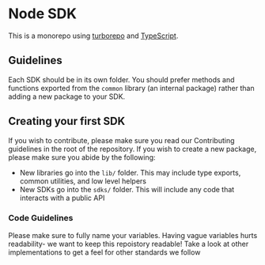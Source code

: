 # Node SDK

This is a monorepo using [turborepo](https://turbo.build/repo) and [TypeScript](https://www.typescriptlang.org/).

## Guidelines

Each SDK should be in its own folder. You should prefer methods and functions exported from the `common` library (an internal package) rather than adding a new package to your SDK.

## Creating your first SDK

If you wish to contribute, please make sure you read our Contributing guidelines in the root of the repository. If you wish to create a new package, please make sure you abide by the following:

- New libraries go into the `lib/` folder. This may include type exports, common utilities, and low level helpers
- New SDKs go into the `sdks/` folder. This will include any code that interacts with a public API

### Code Guidelines

Please make sure to fully name your variables. Having vague variables hurts readability- we want to keep this repoistory readable! Take a look at other implementations to get a feel for other standards we follow
